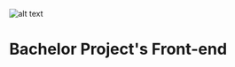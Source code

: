 ![alt text](https://examenautomoldova.files.wordpress.com/2023/03/logo.f19ef6ae.png?resize=100,53)
# Bachelor Project's Front-end
